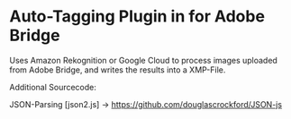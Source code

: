# Auto-Tagging Plugin in for Adobe Bridge

Uses Amazon Rekognition or Google Cloud to process images uploaded from Adobe Bridge, and writes the results into a XMP-File.

Additional Sourcecode:

JSON-Parsing [json2.js] -> https://github.com/douglascrockford/JSON-js
